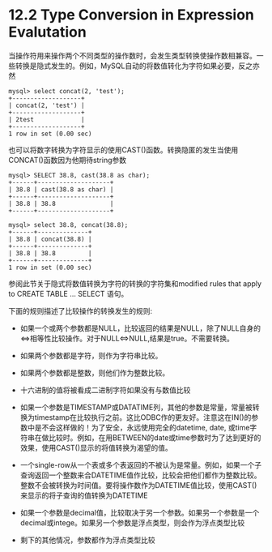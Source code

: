 # 12.2 Type Conversion in Expression Evalutation

当操作符用来操作两个不同类型的操作数时，会发生类型转换使操作数相兼容。一些转换是隐式发生的。例如，MySQL自动的将数值转化为字符如果必要，反之亦然

```
mysql> select concat(2, 'test');
+-------------------+
| concat(2, 'test') |
+-------------------+
| 2test             |
+-------------------+
1 row in set (0.00 sec)
```

也可以将数字转换为字符显示的使用CAST\(\)函数。转换隐匿的发生当使用CONCAT\(\)函数因为他期待string参数

```
mysql> SELECT 38.8, cast(38.8 as char);
+------+--------------------+
| 38.8 | cast(38.8 as char) |
+------+--------------------+
| 38.8 | 38.8               |
+------+--------------------+

mysql> select 38.8, concat(38.8);
+------+--------------+
| 38.8 | concat(38.8) |
+------+--------------+
| 38.8 | 38.8         |
+------+--------------+
1 row in set (0.00 sec)
```

参阅此节关于隐式将数值转换为字符的转换的字符集和modified rules that apply to CREATE TABLE ... SELECT 语句。

下面的规则描述了比较操作的转换发生的规则:

* 如果一个或两个参数都是NULL，比较返回的结果是NULL，除了NULL自身的&lt;=&gt;相等性比较操作。对于NULL&lt;=&gt;NULL,结果是true。不需要转换。

* 如果两个参数都是字符，则作为字符串比较。
* 如果两个参数都是整数，则他们作为整数比较。
* 十六进制的值将被看成二进制字符如果没有与数值比较
* 如果一个参数是TIMESTAMP或DATATIME列，其他的参数是常量，常量被转换为timestamp在比较执行之前。这比ODBC作的更友好。注意这在IN\(\)的参数中是不会这样做的！为了安全，永远使用完全的datetime, date, 或time字符串在做比较时。例如，在用BETWEEN的date或time参数时为了达到更好的效果，使用CAST\(\)显示的将值转换为渴望的值。
* 一个single-row从一个表或多个表返回的不被认为是常量。例如，如果一个子查询返回一个整数来合DATETIME值作比较，比较会把他们都作为整数比较。整数不会被转换为时间值。要将操作数作为DATETIME值比较，使用CAST\(\)来显示的将子查询的值转换为DATETIME
* 如果一个参数是decimal值，比较取决于另一个参数。如果另一个参数是一个decimal或intege。如果另一个参数是浮点类型，则会作为浮点类型比较
* 剩下的其他情况，参数都作为浮点类型比较






